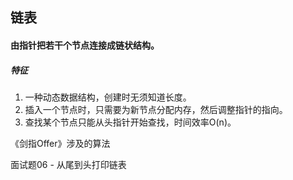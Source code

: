 ## 链表

#### 由指针把若干个节点连接成链状结构。



##### 特征

1. 一种动态数据结构，创建时无须知道长度。
2. 插入一个节点时，只需要为新节点分配内存，然后调整指针的指向。
3. 查找某个节点只能从头指针开始查找，时间效率O(n)。



《剑指Offer》涉及的算法

面试题06 - 从尾到头打印链表

